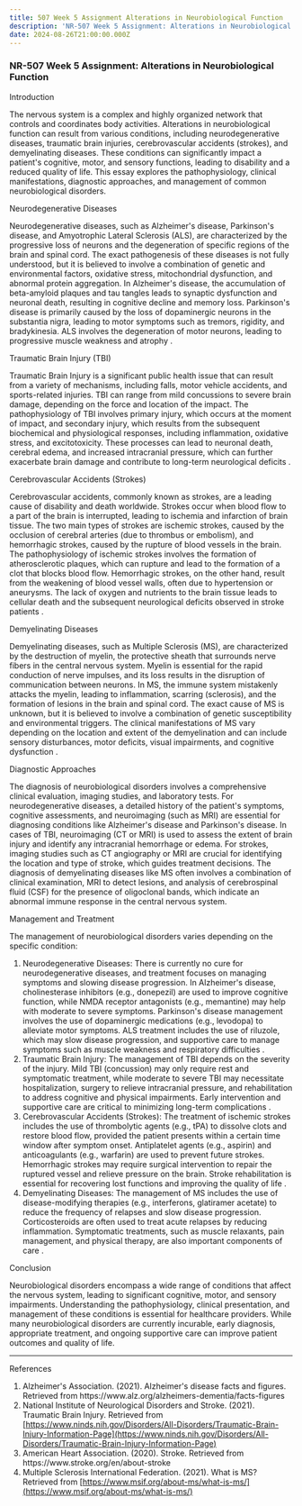 ```yaml
---
title: 507 Week 5 Assignment Alterations in Neurobiological Function
description: 'NR-507 Week 5 Assignment: Alterations in Neurobiological Function'
date: 2024-08-26T21:00:00.000Z
---
```


### NR-507 Week 5 Assignment: Alterations in Neurobiological Function

Introduction

The nervous system is a complex and highly organized network that controls and coordinates body activities. Alterations in neurobiological function can result from various conditions, including neurodegenerative diseases, traumatic brain injuries, cerebrovascular accidents (strokes), and demyelinating diseases. These conditions can significantly impact a patient's cognitive, motor, and sensory functions, leading to disability and a reduced quality of life. This essay explores the pathophysiology, clinical manifestations, diagnostic approaches, and management of common neurobiological disorders.

Neurodegenerative Diseases

Neurodegenerative diseases, such as Alzheimer's disease, Parkinson's disease, and Amyotrophic Lateral Sclerosis (ALS), are characterized by the progressive loss of neurons and the degeneration of specific regions of the brain and spinal cord. The exact pathogenesis of these diseases is not fully understood, but it is believed to involve a combination of genetic and environmental factors, oxidative stress, mitochondrial dysfunction, and abnormal protein aggregation. In Alzheimer's disease, the accumulation of beta-amyloid plaques and tau tangles leads to synaptic dysfunction and neuronal death, resulting in cognitive decline and memory loss. Parkinson's disease is primarily caused by the loss of dopaminergic neurons in the substantia nigra, leading to motor symptoms such as tremors, rigidity, and bradykinesia. ALS involves the degeneration of motor neurons, leading to progressive muscle weakness and atrophy .

Traumatic Brain Injury (TBI)

Traumatic Brain Injury is a significant public health issue that can result from a variety of mechanisms, including falls, motor vehicle accidents, and sports-related injuries. TBI can range from mild concussions to severe brain damage, depending on the force and location of the impact. The pathophysiology of TBI involves primary injury, which occurs at the moment of impact, and secondary injury, which results from the subsequent biochemical and physiological responses, including inflammation, oxidative stress, and excitotoxicity. These processes can lead to neuronal death, cerebral edema, and increased intracranial pressure, which can further exacerbate brain damage and contribute to long-term neurological deficits .

Cerebrovascular Accidents (Strokes)

Cerebrovascular accidents, commonly known as strokes, are a leading cause of disability and death worldwide. Strokes occur when blood flow to a part of the brain is interrupted, leading to ischemia and infarction of brain tissue. The two main types of strokes are ischemic strokes, caused by the occlusion of cerebral arteries (due to thrombus or embolism), and hemorrhagic strokes, caused by the rupture of blood vessels in the brain. The pathophysiology of ischemic strokes involves the formation of atherosclerotic plaques, which can rupture and lead to the formation of a clot that blocks blood flow. Hemorrhagic strokes, on the other hand, result from the weakening of blood vessel walls, often due to hypertension or aneurysms. The lack of oxygen and nutrients to the brain tissue leads to cellular death and the subsequent neurological deficits observed in stroke patients .

Demyelinating Diseases

Demyelinating diseases, such as Multiple Sclerosis (MS), are characterized by the destruction of myelin, the protective sheath that surrounds nerve fibers in the central nervous system. Myelin is essential for the rapid conduction of nerve impulses, and its loss results in the disruption of communication between neurons. In MS, the immune system mistakenly attacks the myelin, leading to inflammation, scarring (sclerosis), and the formation of lesions in the brain and spinal cord. The exact cause of MS is unknown, but it is believed to involve a combination of genetic susceptibility and environmental triggers. The clinical manifestations of MS vary depending on the location and extent of the demyelination and can include sensory disturbances, motor deficits, visual impairments, and cognitive dysfunction .

Diagnostic Approaches

The diagnosis of neurobiological disorders involves a comprehensive clinical evaluation, imaging studies, and laboratory tests. For neurodegenerative diseases, a detailed history of the patient's symptoms, cognitive assessments, and neuroimaging (such as MRI) are essential for diagnosing conditions like Alzheimer's disease and Parkinson's disease. In cases of TBI, neuroimaging (CT or MRI) is used to assess the extent of brain injury and identify any intracranial hemorrhage or edema. For strokes, imaging studies such as CT angiography or MRI are crucial for identifying the location and type of stroke, which guides treatment decisions. The diagnosis of demyelinating diseases like MS often involves a combination of clinical examination, MRI to detect lesions, and analysis of cerebrospinal fluid (CSF) for the presence of oligoclonal bands, which indicate an abnormal immune response in the central nervous system.

Management and Treatment

The management of neurobiological disorders varies depending on the specific condition:

1. Neurodegenerative Diseases: There is currently no cure for neurodegenerative diseases, and treatment focuses on managing symptoms and slowing disease progression. In Alzheimer's disease, cholinesterase inhibitors (e.g., donepezil) are used to improve cognitive function, while NMDA receptor antagonists (e.g., memantine) may help with moderate to severe symptoms. Parkinson's disease management involves the use of dopaminergic medications (e.g., levodopa) to alleviate motor symptoms. ALS treatment includes the use of riluzole, which may slow disease progression, and supportive care to manage symptoms such as muscle weakness and respiratory difficulties .
2. Traumatic Brain Injury: The management of TBI depends on the severity of the injury. Mild TBI (concussion) may only require rest and symptomatic treatment, while moderate to severe TBI may necessitate hospitalization, surgery to relieve intracranial pressure, and rehabilitation to address cognitive and physical impairments. Early intervention and supportive care are critical to minimizing long-term complications .
3. Cerebrovascular Accidents (Strokes): The treatment of ischemic strokes includes the use of thrombolytic agents (e.g., tPA) to dissolve clots and restore blood flow, provided the patient presents within a certain time window after symptom onset. Antiplatelet agents (e.g., aspirin) and anticoagulants (e.g., warfarin) are used to prevent future strokes. Hemorrhagic strokes may require surgical intervention to repair the ruptured vessel and relieve pressure on the brain. Stroke rehabilitation is essential for recovering lost functions and improving the quality of life .
4. Demyelinating Diseases: The management of MS includes the use of disease-modifying therapies (e.g., interferons, glatiramer acetate) to reduce the frequency of relapses and slow disease progression. Corticosteroids are often used to treat acute relapses by reducing inflammation. Symptomatic treatments, such as muscle relaxants, pain management, and physical therapy, are also important components of care .

Conclusion

Neurobiological disorders encompass a wide range of conditions that affect the nervous system, leading to significant cognitive, motor, and sensory impairments. Understanding the pathophysiology, clinical presentation, and management of these conditions is essential for healthcare providers. While many neurobiological disorders are currently incurable, early diagnosis, appropriate treatment, and ongoing supportive care can improve patient outcomes and quality of life.

***

References

1. Alzheimer's Association. (2021). Alzheimer's disease facts and figures. Retrieved from https\://www\.alz.org/alzheimers-dementia/facts-figures
2. National Institute of Neurological Disorders and Stroke. (2021). Traumatic Brain Injury. Retrieved from [https://www.ninds.nih.gov/Disorders/All-Disorders/Traumatic-Brain-Injury-Information-Page](https://www.ninds.nih.gov/Disorders/All-Disorders/Traumatic-Brain-Injury-Information-Page)
3. American Heart Association. (2020). Stroke. Retrieved from https\://www\.stroke.org/en/about-stroke
4. Multiple Sclerosis International Federation. (2021). What is MS? Retrieved from [https://www.msif.org/about-ms/what-is-ms/](https://www.msif.org/about-ms/what-is-ms/)
